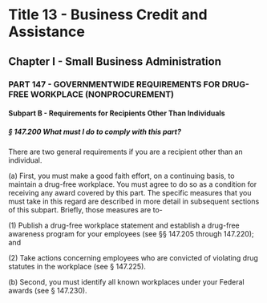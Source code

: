 
# Title 13 - Business Credit and Assistance
## Chapter I - Small Business Administration
### PART 147 - GOVERNMENTWIDE REQUIREMENTS FOR DRUG-FREE WORKPLACE (NONPROCUREMENT)
#### Subpart B - Requirements for Recipients Other Than Individuals
##### § 147.200 What must I do to comply with this part?

There are two general requirements if you are a recipient other than an individual.

(a) First, you must make a good faith effort, on a continuing basis, to maintain a drug-free workplace. You must agree to do so as a condition for receiving any award covered by this part. The specific measures that you must take in this regard are described in more detail in subsequent sections of this subpart. Briefly, those measures are to-

(1) Publish a drug-free workplace statement and establish a drug-free awareness program for your employees (see §§ 147.205 through 147.220); and

(2) Take actions concerning employees who are convicted of violating drug statutes in the workplace (see § 147.225).

(b) Second, you must identify all known workplaces under your Federal awards (see § 147.230).

